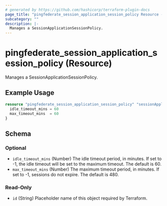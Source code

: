 ```yaml
---
# generated by https://github.com/hashicorp/terraform-plugin-docs
page_title: "pingfederate_session_application_session_policy Resource - terraform-provider-pingfederate"
subcategory: ""
description: |-
  Manages a SessionApplicationSessionPolicy.
---
```


# pingfederate_session_application_session_policy (Resource)

Manages a SessionApplicationSessionPolicy.

## Example Usage

```terraform
resource "pingfederate_session_application_session_policy" "sessionApplicationSessionPolicyExample" {
  idle_timeout_mins = 60
  max_timeout_mins  = 60
}
```

<!-- schema generated by tfplugindocs -->
## Schema

### Optional

- `idle_timeout_mins` (Number) The idle timeout period, in minutes. If set to -1, the idle timeout will be set to the maximum timeout. The default is 60.
- `max_timeout_mins` (Number) The maximum timeout period, in minutes. If set to -1, sessions do not expire. The default is 480.

### Read-Only

- `id` (String) Placeholder name of this object required by Terraform.
